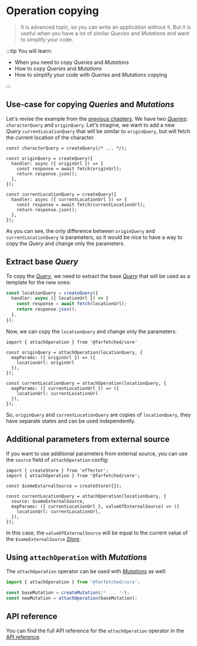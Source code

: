 # Operation copying

> It is advanced topic, so you can write an application without it. But it is useful when you have a lot of similar _Queries_ and _Mutations_ and want to simplify your code.

:::tip You will learn:

- When you need to copy _Queries_ and _Mutations_
- How to copy _Queries_ and _Mutations_
- How to simplify your code with _Queries_ and _Mutations_ copying

:::

## Use-case for copying _Queries_ and _Mutations_

Let's revise the example from the [previous chapters](/tutorial/dependent_queries). We have two [_Queries_](/api/primitives/query): `characterQuery` and `originQuery`. Let's imagine, we want to add a new _Query_ `currentLocationQuery` that will be similar to `originQuery`, but will fetch the current location of the character.

```ts{9-15}
const characterQuery = createQuery(/* ... */);

const originQuery = createQuery({
  handler: async ({ originUrl }) => {
    const response = await fetch(originUrl);
    return response.json();
  },
});

const currentLocationQuery = createQuery({
  handler: async ({ currentLocationUrl }) => {
    const response = await fetch(currentLocationUrl);
    return response.json();
  },
});
```

As you can see, the only difference between `originQuery` and `currentLocationQuery` is parameters, so it would be nice to have a way to copy the _Query_ and change only the parameters.

## Extract base _Query_

To copy the [_Query_](/api/primitives/query), we need to extract the base [_Query_](/api/primitives/query) that will be used as a template for the new ones:

```ts
const locationQuery = createQuery({
  handler: async ({ locationUrl }) => {
    const response = await fetch(locationUrl);
    return response.json();
  },
});
```

Now, we can copy the `locationQuery` and change only the parameters:

```ts{3-7,9-13}
import { attachOperation } from '@farfetched/core'

const originQuery = attachOperation(locationQuery, {
  mapParams: ({ originUrl }) => ({
    locationUrl: originUrl
  }),
});

const currentLocationQuery = attachOperation(locationQuery, {
  mapParams: ({ currentLocationUrl }) => ({
    locationUrl: currentLocationUrl
  }),
});
```

So, `originQuery` and `currentLocationQuery` are copies of `locationQuery`, they have separate states and can be used independently.

## Additional parameters from external source

If you want to use additional parameters from external source, you can use the `source` field of `attachOperation` config:

```ts{7}
import { createStore } from 'effector';
import { attachOperation } from '@farfetched/core';

const $someExtarnalSource = createStore({});

const currentLocationQuery = attachOperation(locationQuery, {
  source: $someExternalSource,
  mapParams: ({ currentLocationUrl }, valueOfExternalSource) => ({
    locationUrl: currentLocationUrl,
  }),
});
```

In this case, the `valueOfExternalSource` will be equal to the current value of the `$someExternalSource` [_Store_](https://effector.dev/en/api/effector/store/).

## Using `attachOperation` with _Mutations_

The `attachOperation` operator can be used with [_Mutations_](/api/primitives/mutation) as well:

```ts
import { attachOperation } from '@farfetched/core';

const baseMutation = createMutation(/* ... */);
const newMutation = attachOperation(baseMutation);
```

## API reference

You can find the full API reference for the `attachOperation` operator in the [API reference](/api/operators/attach_operation).
